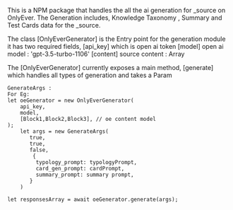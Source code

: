 This is a NPM package that handles the all the ai generation for _source on OnlyEver.
The Generation includes, Knowledge Taxonomy , Summary and Test Cards data for the _source.

The class [OnlyEverGenerator] is the Entry point for the generation module it has two required fields, 
[api_key] which is open ai token 
[model] open ai model : 'gpt-3.5-turbo-1106'
[content] source content : Array<BaseBlocks>

The [OnlyEverGenerator] currently exposes a main method, [generate] which handles all types of generation and takes a Param 
```
GenerateArgs : 
For Eg: 
let oeGenerator = new OnlyEverGenerator(
    api_key,
    model,
    [Block1,Block2,Block3], // oe content model
);
    let args = new GenerateArgs(
       true,
       true,
       false,
        {
         typology_prompt: typologyPrompt, 
         card_gen_prompt: cardPrompt,
         summary_prompt: summary prompt,
       }
    )

let responsesArray = await oeGenerator.generate(args);


```
